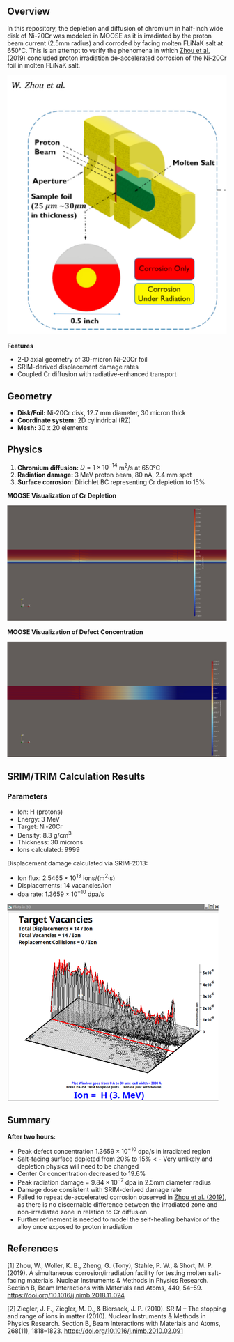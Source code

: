 ## Overview 

In this repository, the depletion and diffusion of chromium in half-inch wide disk of Ni-20Cr was modeled in MOOSE as it is irradiated by the proton beam current (2.5mm radius) and corroded by facing molten FLiNaK salt at 650°C. This is an attempt to verify the phenomena in which [Zhou et al.(2019)](https://doi.org/10.1016/j.nimb.2018.11.024) concluded proton irradiation de-accelerated corrosion of the Ni-20Cr foil in molten FLiNaK salt. 

![MIT Facility](ZhouDiagramExperimentalMiT.png)

**Features** 
- 2-D axial geometry of 30-micron Ni-20Cr foil 
- SRIM-derived displacement damage rates 
- Coupled Cr diffusion with radiative-enhanced transport 

## Geometry 
- **Disk/Foil:** Ni-20Cr disk, 12.7 mm diameter, 30 micron thick 
- **Coordinate system:** 2D cylindrical (RZ) 
- **Mesh:** 30 x 20 elements 

## Physics 
1. **Chromium diffusion:** $D = 1 \times 10^{-14}$ m<sup>2</sup>/s at 650°C 
2. **Radiation damage:** 3 MeV proton beam, 80 nA, 2.4 mm spot 
3. **Surface corrosion:** Dirichlet BC representing Cr depletion to 15%

**MOOSE Visualization of Cr Depletion**

![Cr depletion](MOOSE_visualization/Cr_depletion.png)

**MOOSE Visualization of Defect Concentration** 

![Radiation damage](MOOSE_visualization/defect_concentration.png)

## SRIM/TRIM Calculation Results

### Parameters
- Ion: H (protons)
- Energy: 3 MeV
- Target: Ni-20Cr
- Density: 8.3 g/cm<sup>3</sup>
- Thickness: 30 microns 
- Ions calculated: 9999

Displacement damage calculated via SRIM-2013:

- Ion flux: $2.5465 \times 10^{13}$ ions/(m<sup>2</sup>·s)
- Displacements: 14 vacancies/ion 
- dpa rate: $1.3659 \times 10^{-10}$ dpa/s

![TargetVacancies](SRIM_data/TargetVacancies.png)

## Summary 

**After two hours:**
- Peak defect concentration $1.3659 \times 10^{-10}$ dpa/s in irradiated region 
- Salt-facing surface depleted from 20% to 15% < - Very unlikely and depletion physics will need to be changed
- Center Cr concentration decreased to 19.6%
- Peak radiation damage = $9.84 \times 10^{-7}$ dpa in 2.5mm diameter radius
- Damage dose consistent with SRIM-derived damage rate 
- Failed to repeat de-accelerated corrosion observed in [Zhou et al. (2019)](https://doi.org/10.1016/j.nimb.2018.11.024), as there is no discernable difference between the irradiated zone and non-irradiated zone in relation to Cr diffusion
- Further refinement is needed to model the self-healing behavior of the alloy once exposed to proton irradiation 

## References

[1] Zhou, W., Woller, K. B., Zheng, G. (Tony), Stahle, P. W., & Short, M. P. (2019). A simultaneous corrosion/irradiation facility for testing molten salt-facing materials. Nuclear Instruments & Methods in Physics Research. Section B, Beam Interactions with Materials and Atoms, 440, 54–59. https://doi.org/10.1016/j.nimb.2018.11.024

[2] Ziegler, J. F., Ziegler, M. D., & Biersack, J. P. (2010). SRIM – The stopping and range of ions in matter (2010). Nuclear Instruments & Methods in Physics Research. Section B, Beam Interactions with Materials and Atoms, 268(11), 1818–1823. https://doi.org/10.1016/j.nimb.2010.02.091
